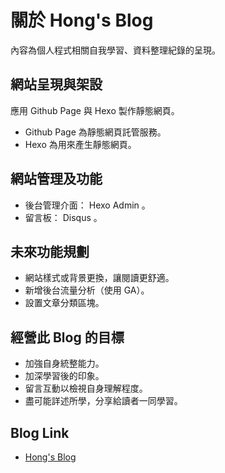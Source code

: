 # 關於 Hong's Blog

內容為個人程式相關自我學習、資料整理紀錄的呈現。


## 網站呈現與架設

應用 Github Page 與 Hexo 製作靜態網頁。

- Github Page 為靜態網頁託管服務。
- Hexo 為用來產生靜態網頁。


## 網站管理及功能

- 後台管理介面： Hexo Admin 。
- 留言板： Disqus 。


## 未來功能規劃

- 網站樣式或背景更換，讓閱讀更舒適。
- 新增後台流量分析（使用 GA）。
- 設置文章分類區塊。


## 經營此 Blog 的目標

- 加強自身統整能力。
- 加深學習後的印象。
- 留言互動以檢視自身理解程度。
- 盡可能詳述所學，分享給讀者一同學習。


## Blog Link

- [Hong's Blog](https://awesomezzz.github.io/)
